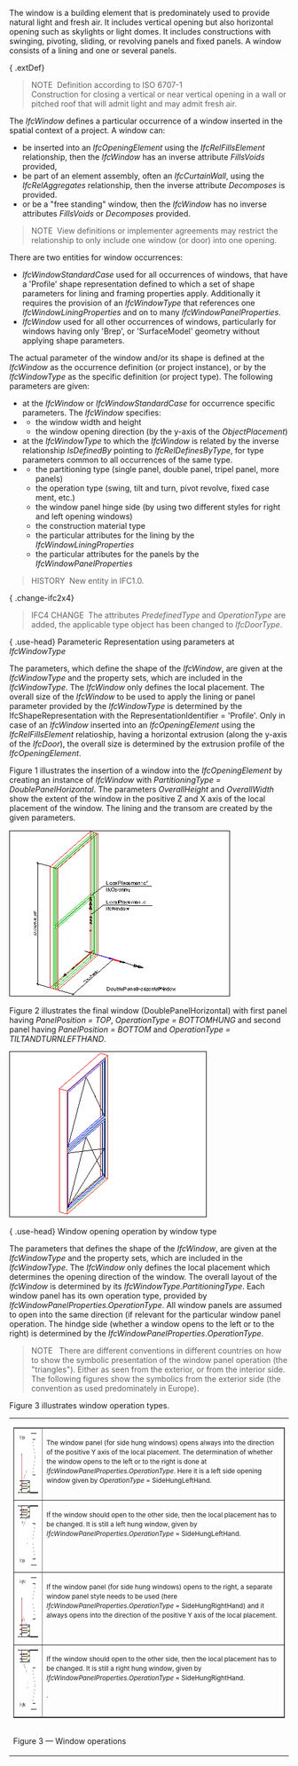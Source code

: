 The window is a building element that is predominately used to provide natural light and fresh air. It includes vertical opening but also horizontal opening such as skylights or light domes. It includes constructions with swinging, pivoting, sliding, or revolving panels and fixed panels. A window consists of a lining and one or several panels.

{ .extDef}
> NOTE&nbsp; Definition according to ISO 6707-1  
> Construction for closing a vertical or near vertical opening in a wall or pitched roof that will admit light and may admit fresh air.

The _IfcWindow_ defines a particular occurrence of a window inserted in the spatial context of a project. A window can:

* be inserted into an _IfcOpeningElement_ using the _IfcRelFillsElement_ relationship, then the _IfcWindow_ has an inverse attribute _FillsVoids_ provided,
* be part of an element assembly, often an _IfcCurtainWall_, using the _IfcRelAggregates_ relationship, then the inverse attribute _Decomposes_ is provided.
* or be a "free standing" window, then the _IfcWindow_ has no inverse attributes _FillsVoids_ or _Decomposes_ provided.

> NOTE&nbsp; View definitions or implementer agreements may restrict the relationship to only include one window (or door) into one opening.

There are two entities for window occurrences:

* _IfcWindowStandardCase_ used for all occurrences of windows, that have a 'Profile' shape representation defined to which a set of shape parameters for lining and framing properties apply. Additionally it requires the provision of an _IfcWindowType_ that references one _IfcWindowLiningProperties_ and on to many _IfcWindowPanelProperties_. 
* _IfcWindow_ used for all other occurrences of windows, particularly for windows having only 'Brep', or 'SurfaceModel' geometry without applying shape parameters.

The actual parameter of the window and/or its shape is defined at the _IfcWindow_ as the occurrence definition (or project instance), or by the _IfcWindowType_ as the specific definition (or project type). The following parameters are given:

* at the _IfcWindow_ or _IfcWindowStandardCase_ for occurrence specific parameters. The _IfcWindow_ specifies:
*  
    * the window width and height
    * the window opening direction (by the y-axis of the _ObjectPlacement_) 
* at the _IfcWindowType_ to which the _IfcWindow_ is related by the inverse relationship _IsDefinedBy_ pointing to _IfcRelDefinesByType_, for type parameters common to all occurrences of the same type.
*  
    * the partitioning type (single panel, double panel, tripel panel, more panels)
    * the operation type (swing, tilt and turn, pivot revolve, fixed case ment, etc.)
    * the window panel hinge side (by using two different styles for right and left opening windows)
    * the construction material type
    * the particular attributes for the lining by the _IfcWindowLiningProperties_
    * the particular attributes for the panels by the  _IfcWindowPanelProperties_ 

> HISTORY&nbsp; New entity in IFC1.0.

{ .change-ifc2x4}
> IFC4 CHANGE&nbsp; The attributes _PredefinedType_ and _OperationType_ are added, the applicable type object has been changed to _IfcDoorType_.

{ .use-head}
Parameteric Representation using parameters at _IfcWindowType_

The parameters, which define the shape of the _IfcWindow_, are given at the _IfcWindowType_ and the property sets, which are included in the _IfcWindowType_. The _IfcWindow_ only defines the local placement. The overall size of the _IfcWindow_ to be used to apply the lining or panel parameter provided by the _IfcWindowType_ is determined by the IfcShapeRepresentation with the RepresentationIdentifier = 'Profile'. Only in case of an _IfcWindow_ inserted into an _IfcOpeningElement_ using the _IfcRelFillsElement_ relatioship, having a horizontal extrusion (along the y-axis of the _IfcDoor_), the overall size is determined by the extrusion profile of the _IfcOpeningElement_.

Figure 1 illustrates the insertion of a window into the _IfcOpeningElement_ by creating an instance of _IfcWindow_ with _PartitioningType = DoublePanelHorizontal_. The parameters _OverallHeight_ and _OverallWidth_ show the extent of the window in the positive Z and X axis of the local placement of the window. The lining and the transom are created by the given parameters.

!["window 1"](../../../../../../figures/ifcwindow-layout1.gif "Figure 1 &mdash; Window placement")

Figure 2 illustrates the final window (DoublePanelHorizontal) with first panel having _PanelPosition = TOP_, _OperationType = BOTTOMHUNG_ and second panel having _PanelPosition = BOTTOM_ and _OperationType = TILTANDTURNLEFTHAND_.

!["window 2"](../../../../../../figures/ifcwindow-layout2.gif "Figure 2 &mdash; Window planes")

{ .use-head}
Window opening operation by window type

The parameters that defines the shape of the _IfcWindow_, are given at the _IfcWindowType_ and the property sets, which are included in the _IfcWindowType_. The _IfcWindow_ only defines the local placement which determines the opening direction of the window. The overall layout of the _IfcWindow_ is determined by its _IfcWindowType.PartitioningType_. Each window panel has its own operation type, provided by _IfcWindowPanelProperties.OperationType_. All window panels are assumed to open into the same direction (if relevant for the particular window panel operation. The hindge side (whether a window opens to the left or to the right) is determined by the _IfcWindowPanelProperties_._OperationType_.

> NOTE&nbsp;  There are different conventions in different countries on how to show the symbolic presentation of the window panel operation (the "triangles"). Either as seen from the exterior, or from the interior side. The following figures show the symbolics from the exterior side (the convention as used predominately in Europe).

Figure 3 illustrates window operation types.

<table><tr><td><table border="1" cellpadding="2" cellspacing="2">
<tbody>
<tr valign="top">
<td align="left" valign="top"><small><img alt="fig 1" src="../../../../../../figures/ifcwindow-fig01.gif" height="121" width="301"><br></small></td>
<td align="left" valign="top">
<p><small>The window panel (for side hung windows) opens always
into the direction of the positive Y axis of the local placement.
The determination of whether the window opens to the left or to
the right is done at
<em>IfcWindowPanelProperties.OperationType</em>. Here it is a left
side opening window given by <em>OperationType</em> =
SideHungLeftHand.</small></p>
</td>
</tr>
<tr>
<td><small><img alt="fig 2" src="../../../../../../figures/ifcwindow-fig02.gif" height="121" width="301"><br></small></td>
<td valign="top">
<p><small>If the window should open to the other side, then the
local placement has to be changed. It is still a left hung
window, given by <em>IfcWindowPanelProperties.OperationType</em>
= SideHungLeftHand.</small></p>
</td>
</tr>
<tr>
<td><img alt="fig 3" src="../../../../../../figures/ifcwindow-fig03.gif" height="121" width="301"></td>
<td valign="top">
<p><small>If the window panel (for side hung windows) opens to
the right, a separate window panel style needs to be used (here
<em>IfcWindowPanelProperties.OperationType</em>
= SideHungRightHand) and it always opens into the direction of
the positive Y axis of the local placement. </small></p>
</td>
</tr>
<tr valign="top">
<td align="left" valign="top"><small><img alt="fig 4" src="../../../../../../figures/ifcwindow-fig04.gif" height="121" width="301"><br></small></td>
<td align="left" valign="top">
<p><small>If the window should open to the other side, then the
local placement has to be changed. It is still a right hung
window, given by <em>IfcWindowPanelProperties.OperationType</em>
= </small><small>SideHungRightHand.</small></p>
<small>.</small></td>
</tr>
</tbody>
</table>

</td></tr>
<tr><td><p class="figure">Figure 3 &mdash; Window operations</p></td></tr>
</table>